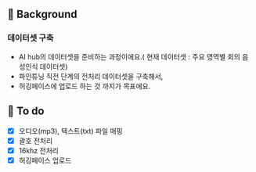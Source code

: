 ## 📜 Background
### 데이터셋 구축
- AI hub의 데이터셋을 준비하는 과정이에요.( 현재 데이터셋 : 주요 영역별 회의 음성인식 데이터셋)
- 파인튜닝 직전 단계의 전처리 데이터셋을 구축해서,
- 허깅페이스에 업로드 하는 것 까지가 목표에요. 

## 📝 To do 
- [x] 오디오(mp3), 텍스트(txt) 파일 매핑
- [x] 괄호 전처리
- [x] 16khz 전처리
- [x] 허깅페이스 업로드
